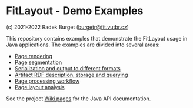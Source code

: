 FitLayout - Demo Examples
=========================

(c) 2021-2022 Radek Burget (burgetr@fit.vutbr.cz)

This repository contains examples that demonstrate the FitLayout usage in Java applications.
The examples are divided into several areas:

- [Page rendering](https://github.com/FitLayout/Demos/tree/main/src/main/java/cz/vutbr/fit/layout/demo/render)
- [Page segmentation](https://github.com/FitLayout/Demos/tree/main/src/main/java/cz/vutbr/fit/layout/demo/segmentation)
- [Serialization and output to different formats](https://github.com/FitLayout/Demos/tree/main/src/main/java/cz/vutbr/fit/layout/demo/output)
- [Artifact RDF description, storage and querying](https://github.com/FitLayout/Demos/tree/main/src/main/java/cz/vutbr/fit/layout/demo/rdf)
- [Page processing workflow](https://github.com/FitLayout/Demos/tree/main/src/main/java/cz/vutbr/fit/layout/demo/workflow)
- [Page layout analysis](https://github.com/FitLayout/Demos/tree/main/src/main/java/cz/vutbr/fit/layout/demo/layout)

See the project [Wiki pages]() for the Java API documentation.
